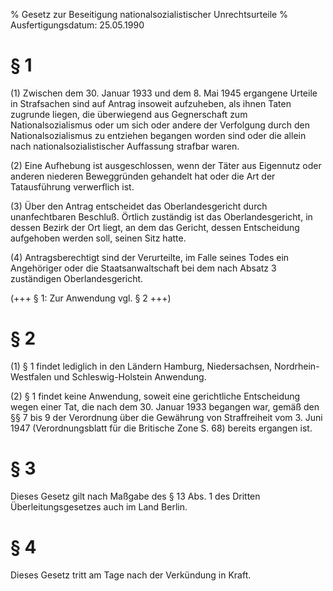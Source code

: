 % Gesetz zur Beseitigung nationalsozialistischer Unrechtsurteile
% Ausfertigungsdatum: 25.05.1990
 
# § 1

(1) Zwischen dem 30. Januar 1933 und dem 8. Mai 1945 ergangene Urteile in Strafsachen sind auf Antrag insoweit aufzuheben, als ihnen Taten zugrunde liegen, die überwiegend aus Gegnerschaft zum Nationalsozialismus oder um sich oder andere der Verfolgung durch den Nationalsozialismus zu entziehen begangen worden sind oder die allein nach nationalsozialistischer Auffassung strafbar waren.

(2) Eine Aufhebung ist ausgeschlossen, wenn der Täter aus Eigennutz oder anderen niederen Beweggründen gehandelt hat oder die Art der Tatausführung verwerflich ist.

(3) Über den Antrag entscheidet das Oberlandesgericht durch unanfechtbaren Beschluß. Örtlich zuständig ist das Oberlandesgericht, in dessen Bezirk der Ort liegt, an dem das Gericht, dessen Entscheidung aufgehoben werden soll, seinen Sitz hatte.

(4) Antragsberechtigt sind der Verurteilte, im Falle seines Todes ein Angehöriger oder die Staatsanwaltschaft bei dem nach Absatz 3 zuständigen Oberlandesgericht.

(+++ § 1: Zur Anwendung vgl. § 2 +++)

# § 2

(1) § 1 findet lediglich in den Ländern Hamburg, Niedersachsen, Nordrhein-Westfalen und Schleswig-Holstein Anwendung.

(2) § 1 findet keine Anwendung, soweit eine gerichtliche Entscheidung wegen einer Tat, die nach dem 30. Januar 1933 begangen war, gemäß den §§ 7 bis 9 der Verordnung über die Gewährung von Straffreiheit vom 3. Juni 1947 (Verordnungsblatt für die Britische Zone S. 68) bereits ergangen ist.

# § 3

Dieses Gesetz gilt nach Maßgabe des § 13 Abs. 1 des Dritten Überleitungsgesetzes auch im Land Berlin.

# § 4

Dieses Gesetz tritt am Tage nach der Verkündung in Kraft.
